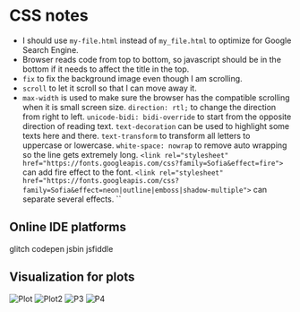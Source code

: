 # CSS notes
- I should use `my-file.html` instead of `my_file.html` to optimize for Google Search Engine.
- Browser reads code from top to bottom, so javascript should be in the bottom if it needs to affect the title in the top.
- `fix` to fix the background image even though I am scrolling.
- `scroll` to let it scroll so that I can move away it.
- `max-width` is used to make sure the browser has the compatible scrolling when it is small screen size.
`direction: rtl;` to change the direction from right to left.
`unicode-bidi: bidi-override` to start from the opposite direction of reading text.
`text-decoration` can be used to highlight some texts here and there.
`text-transform` to transform all letters to uppercase or lowercase.
`white-space: nowrap` to remove auto wrapping so the line gets extremely long.
`<link rel="stylesheet" href="https://fonts.googleapis.com/css?family=Sofia&effect=fire">` can add fire effect to the font.
`<link rel="stylesheet" href="https://fonts.googleapis.com/css?family=Sofia&effect=neon|outline|emboss|shadow-multiple">` can separate several effects.
``


## Online IDE platforms
glitch
codepen
jsbin
jsfiddle


## Visualization for plots
![Plot](https://insights.datylon.com/stories?tags=_Line)
![Plot2](https://www.dataviz-inspiration.com/)
![P3](https://xeno.graphics/)
![P4](https://flourish.studio/examples/)
